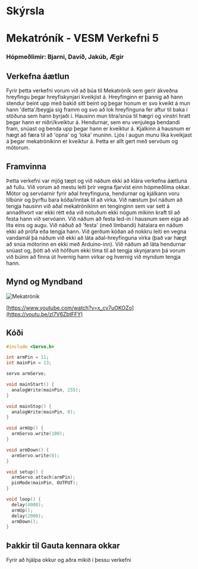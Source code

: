 # Skýrsla

# Mekatróník - VESM Verkefni 5
### Hópmeðlimir: Bjarni, Davíð, Jakúb, Ægir


## Verkefna áætlun
Fyrir þetta verkefni vorum við að búa til Mekatróník sem gerir ákveðna hreyfingu þegar hreyfiskynjari kveikjist á. Hreyfinginn er þannig að hann stendur beint upp með bakið sitt beint og þegar honum er svo kveikt á mun hann 'detta'/beygja sig framm og svo að lok hreyfinguna fer aftur til baka í stöðuna sem hann byrjaði í. Hausinn mun titra/snúa til hægri og vinstri hratt þegar hann er niðri/kveiktur á. Hendurnar, sem eru venjulega bendandi fram, snúast og benda upp þegar hann er kveiktur á. Kjalkinn á hausnum er hægt að færa til að 'opna' og 'loka' muninn. Ljós í augun munu líka kveikjast á þegar mekatróníkinn er kveiktur á. Þetta er allt gert með servóum og mótorum.

## Framvinna
Þetta verkefni var mjög tæpt og við náðum ekki að klára verkefna áætluna að fullu. Við vorum að mestu leiti þrír vegna fjarvíst einn hópmeðlima okkar. Mótor og servóarnir fyrir aðal hreyfinguna, hendurnar og kjálkann voru tilbúnir og þyrftu bara kóða/inntak til að virka. Við næstum því náðum að tengja hausinn við aðal mekatrónikinn en tenginginn sem var sett á annaðhvort var ekki rétt eða við notuðum ekki nógum mikinn kraft til að festa hann við servóann. Við náðum að festa led-in í hausnum sem eiga að líta eins og augu. Við náðuð að 'festa' (með límbandi) hátalara en náðum ekki að prófa eða tengja hann. Við gerðum kóðan að nokkru leiti en vegna vandamál þá náðum við ekki að láta aðal-hreyfinguna virka (það var hægt að snúa mótorinn en ekki með Arduino-inn). Við náðum að láta hendurnar snúast og, þótt að við höfðum ekki tíma til að tengja skynjarann þá vorum við búinn að finna út hvernig hann virkar og hvernig við myndum tengja hann.

## Mynd og Myndband
![Mekatrónik](https://user-images.githubusercontent.com/111849477/195637328-f2a0bc2f-4d18-4d5e-a2c0-84448e94be54.png)

[https://www.youtube.com/watch?v=x_cv7uOKOZo](https://youtu.be/zl7V6ZbtFFY)

## Kóði
```c++
#include <Servo.h>

int armPin = 11;
int mainPin = 13;

servo armServo;

void mainStart() {
  analogWrite(mainPin, 255);
}

void mainStop() {
  analogWrite(mainPin, 0);
}

void armUp() {
  armServo.write(180);
}

void armDown() {
  armServo.write(0);
}

void setup() {
  armServo.attach(armPin);
  pinMode(mainPin, OUTPUT);
}

void loop() {
  delay(4000);
  armUp();
  delay(2000);
  armDown();
}
```
## Þakkir til Gauta kennara okkar
Fyrir að hjálpa okkur og aðra mikið í þessu verkefni
